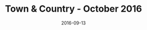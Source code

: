 ---
title: Town & Country - October 2016
date: 2016-09-13
summary: >
  Assael Midnight Necklace as Featured in Town & Country's 170th Anniversary Issue. #VeryT&C. Tahitian Natural Color Cultured Pearls, 5 Row Necklace, 8.9 - 14.3mm, set 18K White Gold.​
featured_image: /uploads/2016-09-13.jpg
---
